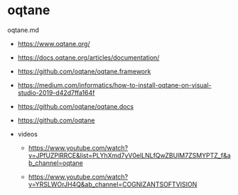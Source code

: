 # oqtane

oqtane.md

*   https://www.oqtane.org/

*   https://docs.oqtane.org/articles/documentation/

*   https://github.com/oqtane/oqtane.framework

*   https://medium.com/informatics/how-to-install-oqtane-on-visual-studio-2019-d42d7ffa164f

*   https://github.com/oqtane/oqtane.docs

*   https://github.com/oqtane

*   videos

    *   https://www.youtube.com/watch?v=JPfUZPlRRCE&list=PLYhXmd7yV0elLNLfQwZBUlM7ZSMYPTZ_f&ab_channel=oqtane

    *   https://www.youtube.com/watch?v=YRSLWOrJH4Q&ab_channel=COGNIZANTSOFTVISION

